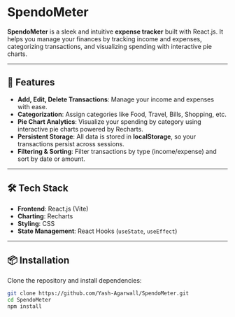 # SpendoMeter

**SpendoMeter** is a sleek and intuitive **expense tracker** built with React.js. It helps you manage your finances by tracking income and expenses, categorizing transactions, and visualizing spending with interactive pie charts.

---

## 🚀 Features

- **Add, Edit, Delete Transactions**: Manage your income and expenses with ease.  
- **Categorization**: Assign categories like Food, Travel, Bills, Shopping, etc.  
- **Pie Chart Analytics**: Visualize your spending by category using interactive pie charts powered by Recharts.  
- **Persistent Storage**: All data is stored in **localStorage**, so your transactions persist across sessions.  
- **Filtering & Sorting**: Filter transactions by type (income/expense) and sort by date or amount.

---

## 🛠️ Tech Stack

- **Frontend**: React.js (Vite)  
- **Charting**: Recharts  
- **Styling**: CSS  
- **State Management**: React Hooks (`useState`, `useEffect`)  

---

## 📦 Installation

Clone the repository and install dependencies:

```bash
git clone https://github.com/Yash-Agarwall/SpendoMeter.git
cd SpendoMeter
npm install
 
